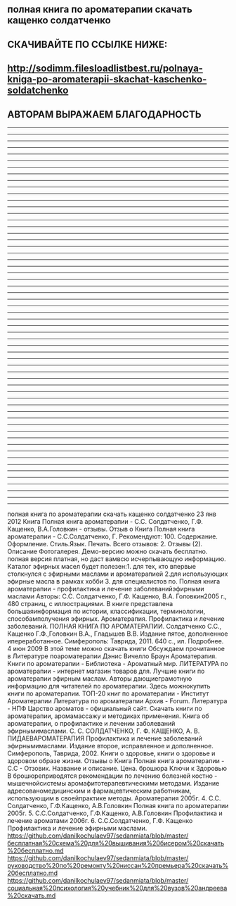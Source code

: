 полная книга по ароматерапии скачать кащенко солдатченко
--------------------------------------------------
СКАЧИВАЙТЕ ПО ССЫЛКЕ НИЖЕ:
--------------------------------------------------
http://sodimm.filesloadlistbest.ru/polnaya-kniga-po-aromaterapii-skachat-kaschenko-soldatchenko
--------------------------------------------------
АВТОРАМ ВЫРАЖАЕМ БЛАГОДАРНОСТЬ
--------------------------------------------------
--------------------------------------------------
--------------------------------------------------
--------------------------------------------------
--------------------------------------------------
--------------------------------------------------
--------------------------------------------------
--------------------------------------------------
--------------------------------------------------
--------------------------------------------------
--------------------------------------------------
--------------------------------------------------
--------------------------------------------------
--------------------------------------------------
--------------------------------------------------
--------------------------------------------------
--------------------------------------------------
--------------------------------------------------
--------------------------------------------------
--------------------------------------------------
--------------------------------------------------
--------------------------------------------------
--------------------------------------------------
--------------------------------------------------
--------------------------------------------------
--------------------------------------------------
--------------------------------------------------
--------------------------------------------------
--------------------------------------------------
--------------------------------------------------
--------------------------------------------------
--------------------------------------------------
--------------------------------------------------
--------------------------------------------------
--------------------------------------------------
--------------------------------------------------
--------------------------------------------------
--------------------------------------------------
--------------------------------------------------
--------------------------------------------------
--------------------------------------------------
--------------------------------------------------
--------------------------------------------------
--------------------------------------------------
--------------------------------------------------
--------------------------------------------------
--------------------------------------------------
--------------------------------------------------
--------------------------------------------------
--------------------------------------------------
--------------------------------------------------
--------------------------------------------------
--------------------------------------------------
--------------------------------------------------
--------------------------------------------------
--------------------------------------------------
--------------------------------------------------
--------------------------------------------------
--------------------------------------------------
полная книга по ароматерапии скачать кащенко солдатченко 23 янв 2012  Книга Полная книга ароматерапии - С.С. Солдатченко, Г.Ф. Кащенко, В.А.Головкин - отзывы. Отзыв о Книга Полная книга ароматерапии - С.С.Солдатченко, Г. Рекомендуют: 100. Содержание. Оформление. Стиль.Язык. Печать. Всего отзывов: 2. Отзывы (2). Описание  Фотогалерея. Демо-версию можно скачать бесплатно. полная версия платная, но даст вамвсю исчерпывающую информацию. Каталог эфирных масел будет полезен:1. для тех, кто впервые столкнулся с эфирными маслами и ароматерапией 2.для использующих эфирные масла в рамках хобби 3. для специалистов по. Полная книга ароматерапии - профилактика и лечение заболеванийэфирными маслами Авторы: С.С. Солдатченко, Г.Ф. Кащенко, В.А. Головкин2005 г., 480 страниц, с иллюстрациями. В книге представлена большаяинформация по истории, классификации, терминологии, способамполучения эфирных. Ароматерапия. Профилактика и лечение заболеваний. ПОЛНАЯ КНИГА ПО АРОМАТЕРАПИИ. Солдатченко С.С., Кащенко Г.Ф.,Головкин В.А., Гладышев В.В. Издание пятое, дополненное ипереработанное.  Симферополь: Таврида, 2011.  640 с., ил.  Подробнее. 4 июн 2009  В этой теме можно скачать книги Обсуждаем прочитанное в Литературе поароматерапии Дэнис Вичелло Браун Ароматерапия. Книги по ароматерапии - Библиотека - Ароматный мир. ЛИТЕРАТУРА по ароматерапии - интернет магазин товаров для. Лучшие книги по ароматерапии эфирным маслам. Авторы дающиеграмотную информацию для читателей по ароматерапии. Здесь можнокупить книги по ароматерапии. ТОП-20 книг по ароматерапии - Институт Ароматерапии
Литература по ароматерапии Архив - Forum. Литература - НПФ Царство ароматов - официальный сайт. Скачать книги по ароматерапии, аромамассажу и методиках применения. Книга об ароматерапии, о профилактике и лечении заболеваний эфирнымимаслами.  С. С. СОЛДАТЧЕНКО, Г. Ф. КАЩЕНКО, А. В. ПИДАЕВАРОМАТЕРАПИЯ Профилактика и лечение заболеваний эфирнымимаслами. Издание второе, исправленное и дополненное. Симферополь, Таврида, 2002. Книги о здоровье, книги о здоровье и здоровом образе жизни. Отзывы о Книга Полная книга ароматерапии - С.С  - Отзовик. Название и описание. Цена. брошюра Ключи к Здоровью В брошюреприводятся рекомендации по лечению болезней костно - мышечнойсистемы аромафитотерапевтическими методами. Издание адресованомедицинским и фармацевтическим работникам, использующим в своейпрактике методы. Ароматерапия 2005г. 4. С.С. Солдатченко, Г.Ф.Кащенко, А.В.Головкин Полная книга по ароматерапии 2005г. 5. С.С.Солдатченко, Г.Ф.Кащенко, А.В.Головкин Профилактика и лечение ароматами 2006г. 6. С.С.Солдатченко, Г.Ф. Кащенко Профилактика и лечение эфирными маслами.
https://github.com/danilkochulaev97/sedanmiata/blob/master/бесплатная%20схема%20для%20вышивания%20бисером%20скачать%20бесплатно.md
https://github.com/danilkochulaev97/sedanmiata/blob/master/руководство%20по%20ремонту%20ниссан%20премьера%20скачать%20бесплатно.md
https://github.com/danilkochulaev97/sedanmiata/blob/master/социальная%20психология%20учебник%20для%20вузов%20андреева%20скачать.md